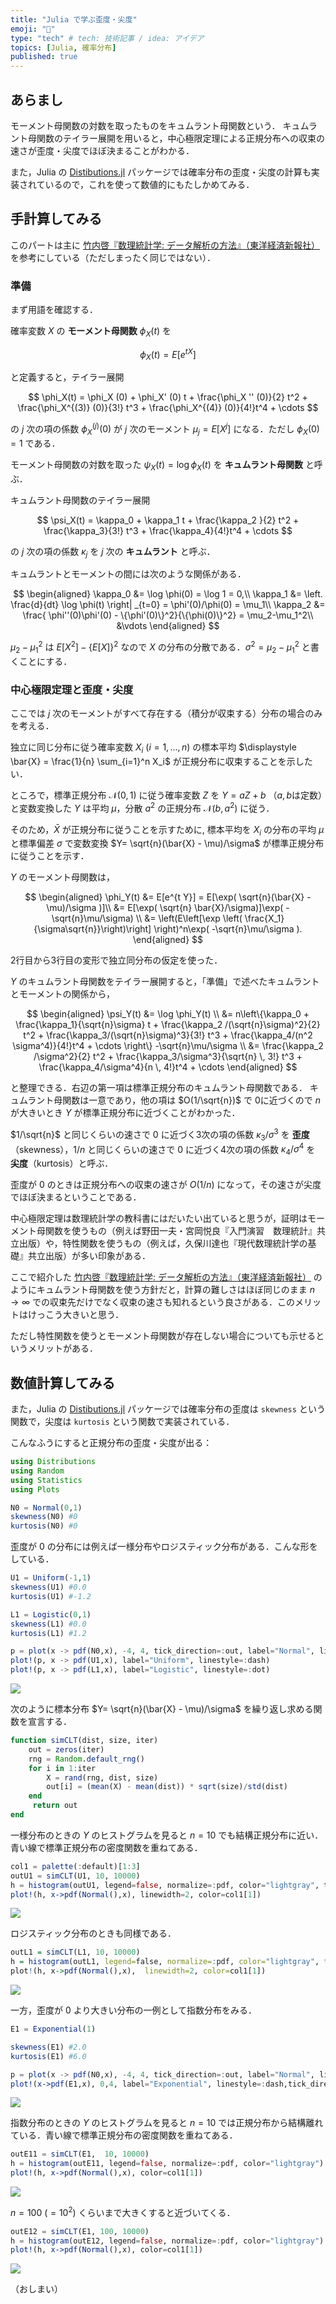 ```yaml
---
title: "Julia で学ぶ歪度・尖度"
emoji: "👻"
type: "tech" # tech: 技術記事 / idea: アイデア
topics: [Julia, 確率分布]
published: true
---
```


## あらまし

モーメント母関数の対数を取ったものをキュムラント母関数という．
キュムラント母関数のテイラー展開を用いると，中心極限定理による正規分布への収束の速さが歪度・尖度でほぼ決まることがわかる．

また，Julia の [Distibutions.jl](https://juliastats.org/Distributions.jl/stable/) パッケージでは確率分布の歪度・尖度の計算も実装されているので，これを使って数値的にもたしかめてみる．

## 手計算してみる

このパートは主に [竹内啓『数理統計学: データ解析の方法』（東洋経済新報社）](https://books.google.co.jp/books/about/数理統計学.html?id=fSo8DwAAQBAJ&redir_esc=y) を参考にしている（ただしまったく同じではない）．

### 準備

まず用語を確認する．

確率変数 $X$ の **モーメント母関数** $\phi_X(t)$ を

$$
\phi_X(t) = E[e^{tX}]
$$

と定義すると，テイラー展開

$$
\phi_X(t) = \phi_X  (0) + \phi_X' (0) t + \frac{\phi_X '' (0)}{2} t^2 + \frac{\phi_X^{(3)} (0)}{3!} t^3 + \frac{\phi_X^{(4)} (0)}{4!}t^4 + \cdots
$$

の $j$ 次の項の係数  $\phi_X^{(j)} (0)$ が $j$ 次のモーメント $\mu_j = E[X^j]$ になる．ただし $\phi_X  (0)  =  1$ である．

モーメント母関数の対数を取った $\psi_X (t) = \log \phi_X(t)$ を **キュムラント母関数** と呼ぶ．

キュムラント母関数のテイラー展開

$$
\psi_X(t) = \kappa_0 + \kappa_1 t + \frac{\kappa_2 }{2} t^2 + \frac{\kappa_3}{3!} t^3 + \frac{\kappa_4}{4!}t^4 + \cdots
$$

の $j$ 次の項の係数  $\kappa_j$ を $j$ 次の **キュムラント** と呼ぶ．

キュムラントとモーメントの間には次のような関係がある．

$$
\begin{aligned}
\kappa_0 &= \log \phi(0) = \log 1 = 0,\\
\kappa_1 &= \left. \frac{d}{dt} \log \phi(t) \right| _{t=0} = \phi'(0)/\phi(0) = \mu_1\\
\kappa_2 &= \frac{ \phi''(0)\phi'(0) - \{\phi'(0)\}^2}{\{\phi(0)\}^2} = \mu_2-\mu_1^2\\
&\vdots
\end{aligned}
$$

$\mu_2-\mu_1^2$ は $E[X^2] - \{E[X]\}^2$ なので $X$ の分布の分散である．$\sigma^2 = \mu_2-\mu_1^2$ と書くことにする．


### 中心極限定理と歪度・尖度

ここでは $j$ 次のモーメントがすべて存在する（積分が収束する）分布の場合のみを考える．

独立に同じ分布に従う確率変数 $X_i$ ($i=1,\ldots,n$) の標本平均 $\displaystyle \bar{X} = \frac{1}{n} \sum_{i=1}^n X_i$ が正規分布に収束することを示したい．

ところで，標準正規分布 $\mathcal{N}(0, 1)$ に従う確率変数 $Z$ を $Y=aZ+b$ （$a,b$は定数）と変数変換した $Y$ は平均 $\mu$，分散 $a^2$ の正規分布 $\mathcal{N}(b, a^2)$ に従う．

そのため，$\bar X$ が正規分布に従うことを示すために, 標本平均を $X_i$ の分布の平均 $\mu$ と標準偏差 $\sigma$ で変数変換 $Y= \sqrt{n}(\bar{X} - \mu)/\sigma$ が標準正規分布に従うことを示す．

$Y$ のモーメント母関数は，

$$
\begin{aligned}
\phi_Y(t) &= E[e^{t Y}] = E[\exp( \sqrt{n}(\bar{X} - \mu)/\sigma )]\\
&= E[\exp( \sqrt{n} \bar{X}/\sigma)]\exp( -\sqrt{n}\mu/\sigma) \\
&= \left(E\left[\exp \left( \frac{X_1}{\sigma\sqrt{n}}\right)\right] \right)^n\exp( -\sqrt{n}\mu/\sigma ).
\end{aligned}
$$

2行目から3行目の変形で独立同分布の仮定を使った．

$Y$ のキュムラント母関数をテイラー展開すると，「準備」で述べたキュムラントとモーメントの関係から，

$$
\begin{aligned}
\psi_Y(t) &= \log \phi_Y(t) \\
&= n\left\{\kappa_0 + \frac{\kappa_1}{\sqrt{n}\sigma} t + \frac{\kappa_2 /(\sqrt{n}\sigma)^2}{2} t^2 + \frac{\kappa_3/(\sqrt{n}\sigma)^3}{3!} t^3 + \frac{\kappa_4/(n^2 \sigma^4)}{4!}t^4 + \cdots \right\} -\sqrt{n}\mu/\sigma \\
&= \frac{\kappa_2 /\sigma^2}{2} t^2 + \frac{\kappa_3/\sigma^3}{\sqrt{n} \, 3!} t^3 + \frac{\kappa_4/\sigma^4}{n \, 4!}t^4 + \cdots
\end{aligned}
$$

と整理できる．右辺の第一項は標準正規分布のキュムラント母関数である．
キュムラント母関数は一意であり，他の項は $O(1/\sqrt{n})$ で 0に近づくので $n$ が大きいとき $Y$ が標準正規分布に近づくことがわかった．

$1/\sqrt{n}$ と同じくらいの速さで 0 に近づく3次の項の係数 $\kappa_3/\sigma^3$ を **歪度**（skewness），$1/n$ と同じくらいの速さで 0 に近づく4次の項の係数 $\kappa_4/\sigma^4$ を **尖度**（kurtosis）と呼ぶ．

歪度が 0 のときは正規分布への収束の速さが $O(1/n)$ になって，その速さが尖度でほぼ決まるということである．

中心極限定理は数理統計学の教科書にはだいたい出ていると思うが，証明はモーメント母関数を使うもの（例えば野田一夫・宮岡悦良『入門演習　数理統計』共立出版）や，特性関数を使うもの（例えば，久保川達也『現代数理統計学の基礎』共立出版）が多い印象がある．

ここで紹介した [竹内啓『数理統計学: データ解析の方法』（東洋経済新報社）](https://books.google.co.jp/books/about/数理統計学.html?id=fSo8DwAAQBAJ&redir_esc=y) のようにキュムラント母関数を使う方針だと，計算の難しさはほぼ同じのまま $n \to \infty$ での収束先だけでなく収束の速さも知れるという良さがある．このメリットはけっこう大きいと思う．

ただし特性関数を使うとモーメント母関数が存在しない場合についても示せるというメリットがある．

## 数値計算してみる

また，Julia の [Distibutions.jl](https://juliastats.org/Distributions.jl/stable/) パッケージでは確率分布の歪度は `skewness` という関数で，尖度は `kurtosis` という関数で実装されている．

こんなふうにすると正規分布の歪度・尖度が出る：

```julia
using Distributions
using Random
using Statistics
using Plots

N0 = Normal(0,1)
skewness(N0) #0
kurtosis(N0) #0
```

歪度が 0 の分布には例えば一様分布やロジスティック分布がある．こんな形をしている．

```julia
U1 = Uniform(-1,1)
skewness(U1) #0.0
kurtosis(U1) #-1.2

L1 = Logistic(0,1)
skewness(L1) #0.0
kurtosis(L1) #1.2

p = plot(x -> pdf(N0,x), -4, 4, tick_direction=:out, label="Normal", linestyle=:solid)
plot!(p, x -> pdf(U1,x), label="Uniform", linestyle=:dash)
plot!(p, x -> pdf(L1,x), label="Logistic", linestyle=:dot)
```

![](/images/skewness_kurtosis/density1.png)

次のように標本分布 $Y= \sqrt{n}(\bar{X} - \mu)/\sigma$ を繰り返し求める関数を宣言する．

```julia
function simCLT(dist, size, iter)
    out = zeros(iter)
    rng = Random.default_rng()
    for i in 1:iter
        X = rand(rng, dist, size)
        out[i] = (mean(X) - mean(dist)) * sqrt(size)/std(dist)
    end
     return out
end
```

一様分布のときの $Y$ のヒストグラムを見ると $n=10$ でも結構正規分布に近い．青い線で標準正規分布の密度関数を重ねてある．

```julia
col1 = palette(:default)[1:3]
outU1 = simCLT(U1, 10, 10000)
h = histogram(outU1, legend=false, normalize=:pdf, color="lightgray", tick_direction=:out)
plot!(h, x->pdf(Normal(),x), linewidth=2, color=col1[1])
```

![](/images/skewness_kurtosis/hist1.png)


ロジスティック分布のときも同様である．

```r
outL1 = simCLT(L1, 10, 10000)
h = histogram(outL1, legend=false, normalize=:pdf, color="lightgray", tick_direction=:out)
plot!(h, x->pdf(Normal(),x),  linewidth=2, color=col1[1])
```

![](/images/skewness_kurtosis/hist2.png)

一方，歪度が 0 より大きい分布の一例として指数分布をみる．

```julia
E1 = Exponential(1)

skewness(E1) #2.0
kurtosis(E1) #6.0

p = plot(x -> pdf(N0,x), -4, 4, tick_direction=:out, label="Normal", linestyle=:solid)
plot!(x->pdf(E1,x), 0,4, label="Exponential", linestyle=:dash,tick_direction=:out)
```

![](/images/skewness_kurtosis/density2.png)


指数分布のときの $Y$ のヒストグラムを見ると $n=10$ では正規分布から結構離れている．青い線で標準正規分布の密度関数を重ねてある．

```julia
outE11 = simCLT(E1,  10, 10000)
h = histogram(outE11, legend=false, normalize=:pdf, color="lightgray")
plot!(h, x->pdf(Normal(),x), color=col1[1])
```

![](/images/skewness_kurtosis/hist3.png)

$n=100 ~(=10^2)$ くらいまで大きくすると近づいてくる．

```julia
outE12 = simCLT(E1, 100, 10000)
h = histogram(outE12, legend=false, normalize=:pdf, color="lightgray")
plot!(h, x->pdf(Normal(),x), color=col1[1])
```

![](/images/skewness_kurtosis/hist4.png)

（おしまい）